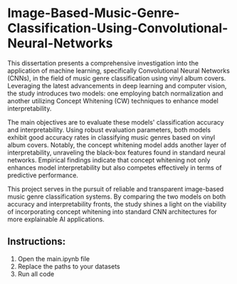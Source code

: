 # Image-Based-Music-Genre-Classification-Using-Convolutional-Neural-Networks

This dissertation presents a comprehensive investigation into the application of machine learning, specifically Convolutional Neural Networks (CNNs), in the field of music genre classification using vinyl album covers. Leveraging the latest advancements in deep learning and computer vision, the study introduces two models: one employing batch normalization and another utilizing Concept Whitening (CW) techniques to enhance model interpretability.

The main objectives are to evaluate these models' classification accuracy and interpretability. Using robust evaluation parameters, both models exhibit good accuracy rates in classifying music genres based on vinyl album covers. Notably, the concept whitening model adds another layer of interpretability, unraveling the black-box features found in standard neural networks. Empirical findings indicate that concept whitening not only enhances model interpretability but also competes effectively in terms of predictive performance.

This project serves in the pursuit of reliable and transparent image-based music genre classification systems. By comparing the two models on both accuracy and interpretability fronts, the study shines a light on the viability of incorporating concept whitening into standard CNN architectures for more explainable AI applications.

## Instructions: 

1. Open the main.ipynb file
2. Replace the paths to your datasets 
3. Run all code
